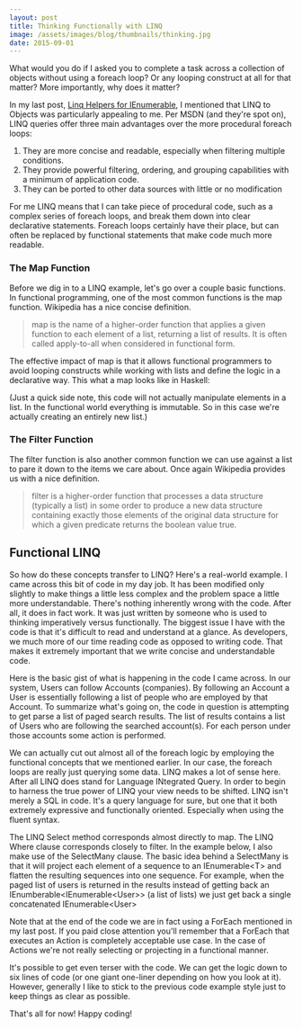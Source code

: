 ```yaml
---
layout: post
title: Thinking Functionally with LINQ
image: /assets/images/blog/thumbnails/thinking.jpg
date: 2015-09-01
---
```


What would you do if I asked you to complete a task across a collection of objects without using a foreach loop? Or any loop<!--more-->ing construct at all for that matter? More importantly, why does it matter?  

In my last post, [Linq Helpers for IEnumerable](/steve/blog/linq-helpers-for-IEnumerable/), I mentioned that LINQ to Objects was particularly appealing to me. Per MSDN (and they're spot on), LINQ queries offer three main advantages over the more procedural foreach loops:  

  1. They are more concise and readable, especially when filtering multiple conditions.  
  2. They provide powerful filtering, ordering, and grouping capabilities with a minimum of application code.   
  3. They can be ported to other data sources with little or no modification 

For me LINQ means that I can take piece of procedural code, such as a complex series of foreach loops, and break them down into clear declarative statements. Foreach loops certainly have their place, but can often be replaced by functional statements that make code much more readable. 

### The Map Function  

Before we dig in to a LINQ example, let's go over a couple basic functions. In functional programming, one of the most common functions is the map function. Wikipedia has a nice concise definition.
 
> map is the name of a higher-order function that applies a given function to each element of a list, returning a list of results. It is often called apply-to-all when considered in functional form.

The effective impact of map is that it allows functional programmers to avoid looping constructs while working with lists and define the logic in a declarative way. This what a map looks like in Haskell:  
  
<script src="https://gist.github.com/stesta/e9a861350cf773818f81.js"></script>  

(Just a quick side note, this code will not actually manipulate elements in a list. In the functional world everything is immutable. So in this case we're actually creating an entirely new list.)  

### The Filter Function  

The filter function is also another common function we can use against a list to pare it down to the items we care about. Once again Wikipedia provides us with a nice definition.

> filter is a higher-order function that processes a data structure (typically a list) in some order to produce a new data structure containing exactly those elements of the original data structure for which a given predicate returns the boolean value true.

<script src="https://gist.github.com/stesta/15bbbcfd59fb9c861b90.js"></script>  

Functional LINQ
---------------

So how do these concepts transfer to LINQ? Here's a real-world example. I came across this bit of code in my day job. It has been modified only slightly to make things a little less complex and the problem space a little more understandable. There's nothing inherently wrong with the code. After all, it does in fact work. It was just written by someone who is used to thinking imperatively versus functionally. The biggest issue I have with the code is that it's difficult to read and understand at a glance. As developers, we much more of our time reading code as opposed to writing code. That makes it extremely important that we write concise and understandable code.

Here is the basic gist of what is happening in the code I came across. In our system, Users can follow Accounts (companies). By following an Account a User is essentially following a list of people who are employed by that Account. To summarize what's going on, the code in question is attempting to get parse a list of paged search results. The list of results contains a list of Users who are following the searched account(s). For each person under those accounts some action is performed.  

<script src="https://gist.github.com/stesta/3bfabceae3adc7462d3a.js"></script>  

We can actually cut out almost all of the foreach logic by employing the functional concepts that we mentioned earlier. In our case, the foreach loops are really just querying some data. LINQ makes a lot of sense here. After all LINQ does stand for Language INtegrated Query. In order to begin to harness the true power of LINQ your view needs to be shifted. LINQ isn't merely a SQL in code. It's a query language for sure, but one that it both extremely expressive and functionally oriented. Especially when using the fluent syntax. 

The LINQ Select method corresponds almost directly to map. The LINQ Where clause corresponds closely to filter. In the example below, I also make use of the SelectMany clause. The basic idea behind a SelectMany is that it will project each element of a sequence to an IEnumerable&lt;T&gt; and flatten the resulting sequences into one sequence. For example, when the paged list of users is returned in the results instead of getting back an IEnumberable&lt;IEnumerable&lt;User&gt;&gt; (a list of lists) we just get back a single concatenated IEnumerable&lt;User&gt;     

<script src="https://gist.github.com/stesta/3976b8fd869db359e284.js"></script>  

Note that at the end of the code we are in fact using a ForEach mentioned in my last post. If you paid close attention you'll remember that a ForEach that executes an Action is completely acceptable use case. In the case of Actions we're not really selecting or projecting in a functional manner.   

It's possible to get even terser with the code. We can get the logic down to six lines of code (or one giant one-liner depending on how you look at it). However, generally I like to stick to the previous code example style just to keep things as clear as possible.  

<script src="https://gist.github.com/stesta/cb67f52a12f6af8a258e.js"></script>  

That's all for now! Happy coding!   
